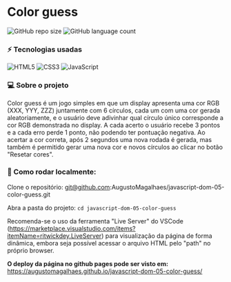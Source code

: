 # Color guess

![GitHub repo size](https://img.shields.io/github/repo-size/AugustoMagalhaes/javascript-dom-05-color-guess)
![GitHub language count](https://img.shields.io/github/languages/count/AugustoMagalhaes/javascript-dom-05-color-guess)

### :zap: Tecnologias usadas

![HTML5](https://img.shields.io/badge/html5-%23E34F26.svg?style=for-the-badge&logo=html5&logoColor=white) ![CSS3](https://img.shields.io/badge/css3-%231572B6.svg?style=for-the-badge&logo=css3&logoColor=white) ![JavaScript](https://img.shields.io/badge/javascript-%23323330.svg?style=for-the-badge&logo=javascript&logoColor=%23F7DF1E)

### :computer: Sobre o projeto

Color guess é um jogo simples em que um display apresenta uma cor RGB (XXX, YYY, ZZZ) juntamente com 6 círculos, cada um com uma cor gerada aleatoriamente, e o usuário deve adivinhar qual círculo único corresponde a cor RGB demonstrada no display. A cada acerto o usuário recebe 3 pontos e a cada erro perde 1 ponto, não podendo ter pontuação negativa. Ao acertar a cor correta, após 2 segundos uma nova rodada é gerada, mas também é permitido gerar uma nova cor e novos círculos ao clicar no botão "Resetar cores".

### 🚀 Como rodar localmente:

Clone o repositório:
git@github.com:AugustoMagalhaes/javascript-dom-05-color-guess.git

Abra a pasta do projeto:
`cd javascript-dom-05-color-guess`

Recomenda-se o uso da ferramenta "Live Server" do VSCode (https://marketplace.visualstudio.com/items?itemName=ritwickdey.LiveServer) para visualização da página de forma dinâmica, embora seja possível acessar o arquivo HTML pelo "path" no próprio browser.

**O deploy da página no github pages pode ser visto em:**
https://augustomagalhaes.github.io/javascript-dom-05-color-guess/
